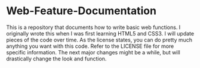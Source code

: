 Web-Feature-Documentation
============
This is a repository that documents how to write basic web functions. I originally wrote this when I was first learning HTML5 and CSS3. I will update pieces of the code over time. As the license states, you can do pretty much anything you want with this code. Refer to the LICENSE file for more specific information. The next major changes might be a while, but will drastically change the look and function.
